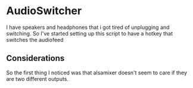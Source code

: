 # AudioSwitcher
I have speakers and headphones that i got tired of unplugging and switching.
So I've started setting up this script to have a hotkey that switches the audiofeed

## Considerations
So the first thing I noticed was that alsamixer doesn't seem to care if
they are two different outputs.


